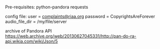Pre-requisites:
python-pandora
requests

config file:
user = complaints@riaa.org
password = CopyrightsAreForever
audio_file_dir = /my/file/server

archive of Pandora API
https://web.archive.org/web/20130627045331/http://pan-do-ra-api.wikia.com/wiki/Json/5
